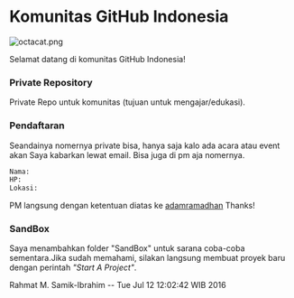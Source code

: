 # Komunitas GitHub Indonesia
![octacat.png](https://github.com/indonesia/community/raw/master/octacat.png) 

Selamat datang di komunitas GitHub Indonesia!

### Private Repository
Private Repo untuk komunitas (tujuan untuk mengajar/edukasi).

### Pendaftaran
Seandainya nomernya private bisa, hanya saja kalo ada acara atau event akan Saya kabarkan lewat email. Bisa juga di pm aja nomernya.
```txt
Nama:
HP:
Lokasi:
```
PM langsung dengan ketentuan diatas ke [adamramadhan](www.github.com/adamramadhan)
Thanks!

### SandBox
Saya menambahkan folder "SandBox" untuk sarana coba-coba sementara.Jika sudah memahami, silakan langsung membuat proyek baru dengan perintah <i>"Start A Project"</i>.

Rahmat M. Samik-Ibrahim -- Tue Jul 12 12:02:42 WIB 2016





